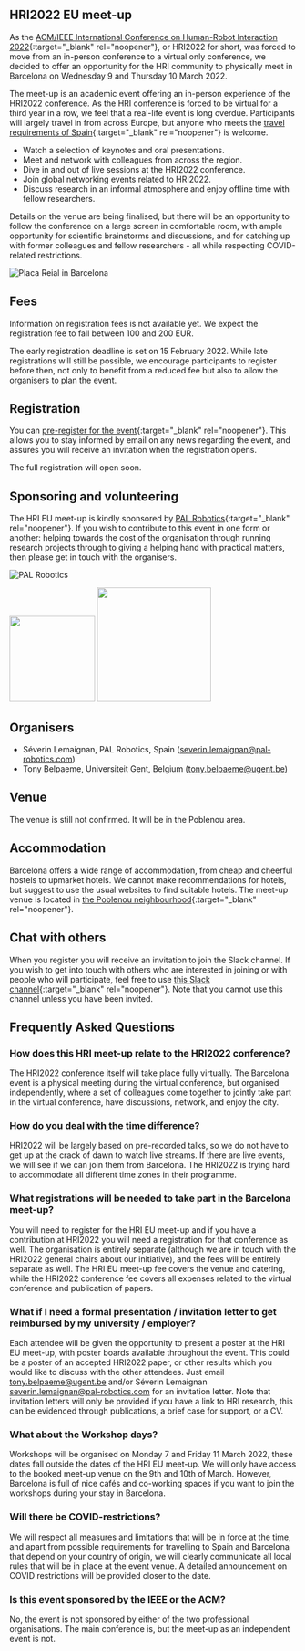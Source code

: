 ## HRI2022 EU meet-up

As the [ACM/IEEE International Conference on Human-Robot Interaction 2022](https://humanrobotinteraction.org/2022/){:target="_blank" rel="noopener"}, or HRI2022 for short, was forced to move from an in-person conference to a virtual only conference, we decided to offer an opportunity for the HRI community to physically meet in Barcelona on Wednesday 9 and Thursday 10 March 2022.

The meet-up is an academic event offering an in-person experience of the HRI2022 conference. As the HRI conference is forced to be virtual for a third year in a row, we feel that a real-life event is long overdue. Participants will largely travel in from across Europe, but anyone who meets the [travel requirements of Spain](https://www.spth.gob.es/){:target="_blank" rel="noopener"} is welcome.

- Watch a selection of keynotes and oral presentations.
- Meet and network with colleagues from across the region.
- Dive in and out of live sessions at the HRI2022 conference.
- Join global networking events related to HRI2022.
- Discuss research in an informal atmosphere and enjoy offline time with fellow researchers.

Details on the venue are being finalised, but there will be an opportunity to follow the conference on a large screen in comfortable room, with ample opportunity for scientific brainstorms and discussions, and for catching up with former colleagues and fellow researchers - all while respecting COVID-related restrictions.

![Placa Reial in Barcelona](https://upload.wikimedia.org/wikipedia/commons/thumb/3/31/Placa_Reial_Barcelona_%28186419109%29.jpeg/800px-Placa_Reial_Barcelona_%28186419109%29.jpeg)

## Fees

Information on registration fees is not available yet. We expect the registration fee to fall between 100 and 200 EUR.

The early registration deadline is set on 15 February 2022. While late registrations will still be possible, we encourage participants to register before then, not only to benefit from a reduced fee but also to allow the organisers to plan the event.  

## Registration

You can [pre-register for the event](https://docs.google.com/forms/d/e/1FAIpQLScxY7k5PkO5lMnWaaZnARenxKGj8OgWG17usyi8N5kcMNBc2w/viewform?usp=sf_link){:target="_blank" rel="noopener"}. This allows you to stay informed by email on any news regarding the event, and assures you will receive an invitation when the registration opens.

The full registration will open soon.

## Sponsoring and volunteering

The HRI EU meet-up is kindly sponsored by [PAL Robotics](https://pal-robotics.com/){:target="_blank" rel="noopener"}. If you wish to contribute to this event in one form or another: helping towards the cost of the organisation through running research projects through to giving a helping hand with practical matters, then please get in touch with the organisers.

![PAL Robotics](https://sp-ao.shortpixel.ai/client/to_webp,q_glossy,ret_img/https://pal-robotics.com/wp-content/uploads/2019/07/Logo-PAL-Robotics-254x100.png)

<img src="https://eurecat.org/wp-content/uploads/2016/04/Eurecat_Logo_retina.jpg" height="150" />

<img src="https://styleguide.ugent.be/files/uploads/logo_UGent_EN_RGB_2400_kleur_witbg.png" height="200" />

## Organisers

- Séverin Lemaignan, PAL Robotics, Spain (severin.lemaignan@pal-robotics.com)
- Tony Belpaeme, Universiteit Gent, Belgium (tony.belpaeme@ugent.be)

## Venue

The venue is still not confirmed. It will be in the Poblenou area.

## Accommodation

Barcelona offers a wide range of accommodation, from cheap and cheerful hostels to upmarket hotels. We cannot make recommendations for hotels, but suggest to use the usual websites to find suitable hotels. The meet-up venue is located in [the Poblenou neighbourhood](https://www.google.com/maps/place/El+Poblenou,+Barcelona){:target="_blank" rel="noopener"}.

## Chat with others

When you register you will receive an invitation to join the Slack channel. If you wish to get into touch with others who are interested in joining or with people who will participate, feel free to use [this Slack channel](https://slack-y6n5922.slack.com){:target="_blank" rel="noopener"}. Note that you cannot use this channel unless you have been invited.

## Frequently Asked Questions

### How does this HRI meet-up relate to the HRI2022 conference? 
The HRI2022 conference itself will take place fully virtually. The Barcelona event is a physical meeting during the virtual conference, but organised independently, where a set of colleagues come together to jointly take part in the virtual conference, have discussions, network, and enjoy the city.

### How do you deal with the time difference?
HRI2022 will be largely based on pre-recorded talks, so we do not have to get up at the crack of dawn to watch live streams. If there are live events, we will see if we can join them from Barcelona. The HRI2022 is trying hard to accommodate all different time zones in their programme.

### What registrations will be needed to take part in the Barcelona meet-up? 
You will need to register for the HRI EU meet-up and if you have a contribution at HRI2022 you will need a registration for that conference as well. The organisation is entirely separate (although we are in touch with the HRI2022 general chairs about our initiative), and the fees will be entirely separate as well. The HRI EU meet-up fee covers the venue and catering, while the HRI2022 conference fee covers all expenses related to the virtual conference and publication of papers.

### What if I need a formal presentation / invitation letter to get reimbursed by my university / employer? 
Each attendee will be given the opportunity to present a poster at the HRI EU meet-up, with poster boards available throughout the event. This could be a poster of an accepted HRI2022 paper, or other results which you would like to discuss with the other attendees. Just email <tony.belpaeme@ugent.be> and/or Séverin Lemaignan <severin.lemaignan@pal-robotics.com> for an invitation letter. Note that invitation letters will only be provided if you have a link to HRI research, this can be evidenced through publications, a brief case for support, or a CV.

### What about the Workshop days?
Workshops will be organised on Monday 7 and Friday 11 March 2022, these dates fall outside the dates of the HRI EU meet-up. We will only have access to the booked meet-up venue on the 9th and 10th of March. However, Barcelona is full of nice cafés and co-working spaces if you want to join the workshops during your stay in Barcelona.

### Will there be COVID-restrictions? 
We will respect all measures and limitations that will be in force at the time, and apart from possible requirements for travelling to Spain and Barcelona that depend on your country of origin, we will clearly communicate all local rules that will be in place at the event venue. A detailed announcement on COVID restrictions will be provided closer to the date.

### Is this event sponsored by the IEEE or the ACM?
No, the event is not sponsored by either of the two professional organisations. The main conference is, but the meet-up as an independent event is not.
